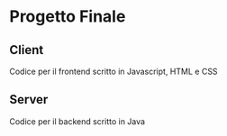 # Progetto Finale

## Client
Codice per il frontend scritto in Javascript, HTML e CSS

## Server
Codice per il backend scritto in Java
